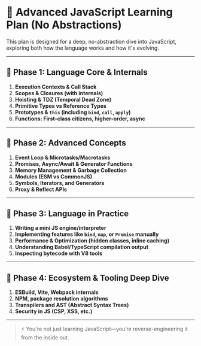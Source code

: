 # 🧠 Advanced JavaScript Learning Plan (No Abstractions)

This plan is designed for a deep, no-abstraction dive into JavaScript, exploring both how the language works and how it's evolving.

---

## 🔹 Phase 1: Language Core & Internals

1. **Execution Contexts & Call Stack**
2. **Scopes & Closures (with internals)**
3. **Hoisting & TDZ (Temporal Dead Zone)**
4. **Primitive Types vs Reference Types**
5. **Prototypes & `this` (including `bind`, `call`, `apply`)**
6. **Functions: First-class citizens, higher-order, async**

---

## 🔹 Phase 2: Advanced Concepts

1. **Event Loop & Microtasks/Macrotasks**
2. **Promises, Async/Await & Generator Functions**
3. **Memory Management & Garbage Collection**
4. **Modules (ESM vs CommonJS)**
5. **Symbols, Iterators, and Generators**
6. **Proxy & Reflect APIs**

---

## 🔹 Phase 3: Language in Practice

1. **Writing a mini JS engine/interpreter**
2. **Implementing features like `bind`, `map`, or `Promise` manually**
3. **Performance & Optimization (hidden classes, inline caching)**
4. **Understanding Babel/TypeScript compilation output**
5. **Inspecting bytecode with V8 tools**

---

## 🔹 Phase 4: Ecosystem & Tooling Deep Dive

1. **ESBuild, Vite, Webpack internals**
2. **NPM, package resolution algorithms**
3. **Transpilers and AST (Abstract Syntax Trees)**
4. **Security in JS (CSP, XSS, etc.)**

---

> ⚡ You're not just learning JavaScript—you’re reverse-engineering it from the inside out.
